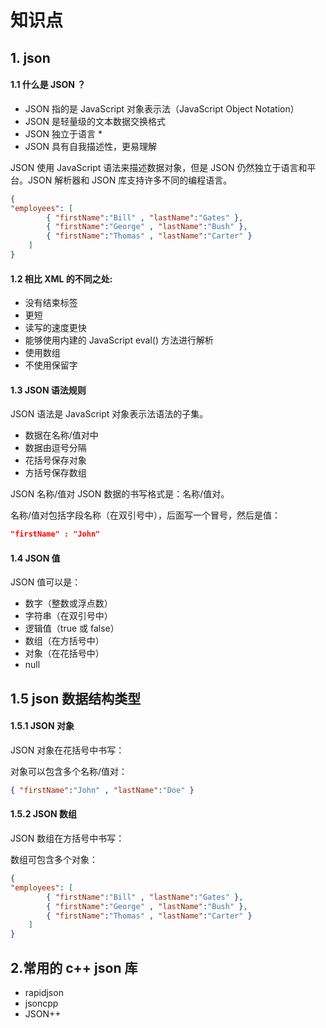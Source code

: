 # 知识点


## 1. json
#### 1.1 什么是 JSON ？
* JSON 指的是 JavaScript 对象表示法（JavaScript Object Notation）
* JSON 是轻量级的文本数据交换格式
* JSON 独立于语言 *
* JSON 具有自我描述性，更易理解

JSON 使用 JavaScript 语法来描述数据对象，但是 JSON 仍然独立于语言和平台。JSON 解析器和 JSON 库支持许多不同的编程语言。

```json
{
"employees": [
        { "firstName":"Bill" , "lastName":"Gates" },
        { "firstName":"George" , "lastName":"Bush" },
        { "firstName":"Thomas" , "lastName":"Carter" }
    ]
}
```

#### 1.2 相比 XML 的不同之处:
* 没有结束标签
* 更短
* 读写的速度更快
* 能够使用内建的 JavaScript eval() 方法进行解析
* 使用数组
* 不使用保留字

#### 1.3 JSON 语法规则
JSON 语法是 JavaScript 对象表示法语法的子集。

* 数据在名称/值对中
* 数据由逗号分隔
* 花括号保存对象
* 方括号保存数组

JSON 名称/值对
JSON 数据的书写格式是：名称/值对。

名称/值对包括字段名称（在双引号中），后面写一个冒号，然后是值：
```json
"firstName" : "John"
```

#### 1.4 JSON 值

JSON 值可以是：

* 数字（整数或浮点数）
* 字符串（在双引号中）
* 逻辑值（true 或 false）
* 数组（在方括号中）
* 对象（在花括号中）
* null
## 1.5 json 数据结构类型
#### 1.5.1 JSON 对象
JSON 对象在花括号中书写：

对象可以包含多个名称/值对：
```json
{ "firstName":"John" , "lastName":"Doe" }
```

#### 1.5.2 JSON 数组
JSON 数组在方括号中书写：

数组可包含多个对象： 
```json
{
"employees": [
        { "firstName":"Bill" , "lastName":"Gates" },
        { "firstName":"George" , "lastName":"Bush" },
        { "firstName":"Thomas" , "lastName":"Carter" }
    ]
}
```

## 2.常用的 c++ json 库
* rapidjson
* jsoncpp
* JSON++

